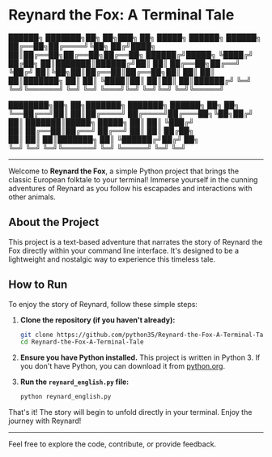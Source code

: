 # Reynard the Fox: A Terminal Tale

██████╗ ███████╗██╗   ██╗███╗   ██╗ █████╗ ██████╗ ██████╗ 
██╔══██╗██╔════╝╚██╗ ██╔╝████╗  ██║██╔══██╗██╔══██╗██╔══██╗
██████╔╝█████╗   ╚████╔╝ ██╔██╗ ██║███████║██████╔╝██║  ██║
██╔══██╗██╔══╝    ╚██╔╝  ██║╚██╗██║██╔══██║██╔══██╗██║  ██║
██║  ██║███████╗   ██║   ██║ ╚████║██║  ██║██║  ██║██████╔╝
╚═╝  ╚═╝╚══════╝   ╚═╝   ╚═╝  ╚═══╝╚═╝  ╚═╝╚═╝  ╚═╝╚═════╝ 
                                                           
████████╗██╗  ██╗███████╗    ███████╗ ██████╗ ██╗  ██╗     
╚══██╔══╝██║  ██║██╔════╝    ██╔════╝██╔═══██╗╚██╗██╔╝     
   ██║   ███████║█████╗      █████╗  ██║   ██║ ╚███╔╝      
   ██║   ██╔══██║██╔══╝      ██╔══╝  ██║   ██║ ██╔██╗      
   ██║   ██║  ██║███████╗    ██║     ╚██████╔╝██╔╝ ██╗     
   ╚═╝   ╚═╝  ╚═╝╚══════╝    ╚═╝      ╚═════╝ ╚═╝  ╚═╝


---

Welcome to **Reynard the Fox**, a simple Python project that brings the classic European folktale to your terminal! Immerse yourself in the cunning adventures of Reynard as you follow his escapades and interactions with other animals.

## About the Project

This project is a text-based adventure that narrates the story of Reynard the Fox directly within your command line interface. It's designed to be a lightweight and nostalgic way to experience this timeless tale.

## How to Run

To enjoy the story of Reynard, follow these simple steps:

1.  **Clone the repository (if you haven't already):**
    ```bash
    git clone https://github.com/python35/Reynard-the-Fox-A-Terminal-Tale.git
    cd Reynard-the-Fox-A-Terminal-Tale
    ```
2.  **Ensure you have Python installed.** This project is written in Python 3. If you don't have Python, you can download it from [python.org](https://www.python.org/).

3.  **Run the `reynard_english.py` file:**
    ```bash
    python reynard_english.py
    ```

That's it! The story will begin to unfold directly in your terminal. Enjoy the journey with Reynard!

---

Feel free to explore the code, contribute, or provide feedback.

